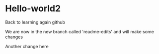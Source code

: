 # Hello-world2
Back to learning again github

We are now in the new branch called 'readme-edits' and will
make some changes

Another change here
